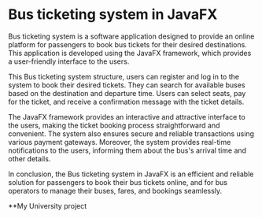 # Bus ticketing system in JavaFX
Bus ticketing system is a software application designed to provide an online platform for passengers to book bus tickets for their desired destinations. This application is developed using the JavaFX framework, which provides a user-friendly interface to the users.

This Bus ticketing system structure, users can register and log in to the system to book their desired tickets. They can search for available buses based on the destination and departure time. Users can select seats, pay for the ticket, and receive a confirmation message with the ticket details.

The JavaFX framework provides an interactive and attractive interface to the users, making the ticket booking process straightforward and convenient. The system also ensures secure and reliable transactions using various payment gateways. Moreover, the system provides real-time notifications to the users, informing them about the bus's arrival time and other details. 

In conclusion, the Bus ticketing system in JavaFX is an efficient and reliable solution for passengers to book their bus tickets online, and for bus operators to manage their buses, fares, and bookings seamlessly.

**My University project
